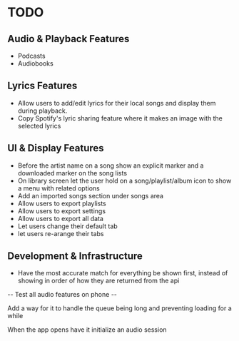 # TODO

## Audio & Playback Features
- Podcasts
- Audiobooks

## Lyrics Features
- Allow users to add/edit lyrics for their local songs and display them during playback.
- Copy Spotify's lyric sharing feature where it makes an image with the selected lyrics

## UI & Display Features
- Before the artist name on a song show an explicit marker and a downloaded marker on the song lists
- On library screen let the user hold on a song/playlist/album icon to show a menu with related options
- Add an imported songs section under songs area
- Allow users to export playlists
- Allow users to export settings
- Allow users to export all data
- Let users change their default tab
- let users re-arange their tabs

## Development & Infrastructure
- Have the most accurate match for everything be shown first, instead of showing in order of how they are returned from the api

-- Test all audio features on phone --

Add a way for it to handle the queue being long and preventing loading for a while

When the app opens have it initialize an audio session